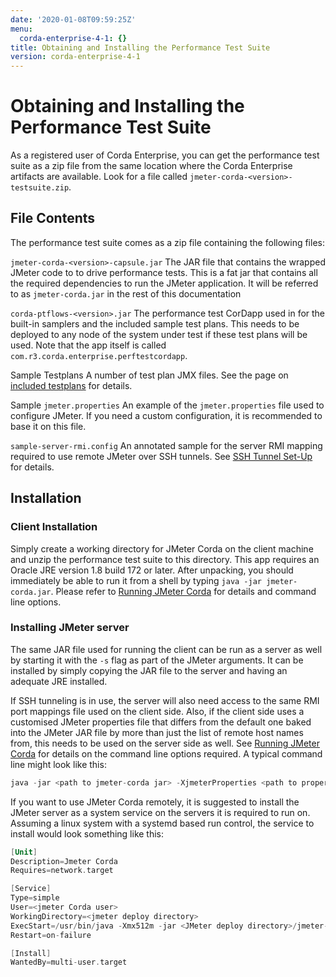 ```yaml
---
date: '2020-01-08T09:59:25Z'
menu:
  corda-enterprise-4-1: {}
title: Obtaining and Installing the Performance Test Suite
version: corda-enterprise-4-1
---
```



# Obtaining and Installing the Performance Test Suite

As a registered user of Corda Enterprise, you can get the performance test suite as a zip file from the same location where the Corda
            Enterprise artifacts are available. Look for a file called `jmeter-corda-<version>-testsuite.zip`.


## File Contents

The performance test suite comes as a zip file containing the following files:



`jmeter-corda-<version>-capsule.jar`
The JAR file that contains the wrapped JMeter code to to drive performance tests. This is a fat jar that contains all the required
                            dependencies to run the JMeter application. It will be referred to as `jmeter-corda.jar` in the rest of this documentation


`corda-ptflows-<version>.jar`
The performance test CorDapp used in for the built-in samplers and the included sample test plans. This needs to
                            be deployed to any node of the system under test if these test plans will be used. Note that the app itself is called
                            `com.r3.corda.enterprise.perftestcordapp`.


Sample Testplans
A number of test plan JMX files. See the page on [included testplans](jmeter-testplans.md#included-testplans) for details.


Sample `jmeter.properties`
An example of the `jmeter.properties` file used to configure JMeter. If you need a custom configuration, it is
                            recommended to base it on this file.


`sample-server-rmi.config`
An annotated sample for the server RMI mapping required to use remote JMeter over SSH tunnels. See [SSH Tunnel Set-Up](running-jmeter-corda.md#ssh-tunnel) for
                            details.


## Installation


### Client Installation

Simply create a working directory for JMeter Corda on the client machine and unzip the performance test suite to this
                    directory. This app requires an Oracle JRE version 1.8 build 172 or later. After unpacking,
                    you should immediately be able to run it from a shell by typing `java -jar jmeter-corda.jar`. Please refer to
                    [Running JMeter Corda](running-jmeter-corda.md) for details and command line options.


### Installing JMeter server

The same JAR file used for running the client can be run as a server as well by starting it with the `-s` flag as part
                    of the JMeter arguments. It can be installed by simply copying the JAR file to the server and having an adequate JRE
                    installed.

If SSH tunneling is in use, the server will also need access to the same RMI port mappings file used on the client side.
                    Also, if the client side uses a customised JMeter properties file that differs from the default one baked into the JMeter
                    JAR file by more than just the
                    list of remote host names from, this needs to be used on the server side as well. See [Running JMeter Corda](running-jmeter-corda.md)
                    for details on the command line options required. A typical command line might look like this:

```kotlin
java -jar <path to jmeter-corda jar> -XjmeterProperties <path to properties file> -XserverRmiMappings <path to RMI mappings file> -- -s
```
If you want to use JMeter Corda remotely, it is suggested to install the JMeter server as a system service on the servers
                    it is required to run on. Assuming a linux system with a systemd based run control, the service to install would look
                    something like this:

```kotlin
[Unit]
Description=Jmeter Corda
Requires=network.target

[Service]
Type=simple
User=<jmeter Corda user>
WorkingDirectory=<jmeter deploy directory>
ExecStart=/usr/bin/java -Xmx512m -jar <JMeter deploy directory>/jmeter-corda.jar -XjmeterProperties <path to properties file> -XserverRmiMappings <path to RMI mappings file> -- -s
Restart=on-failure

[Install]
WantedBy=multi-user.target
```

